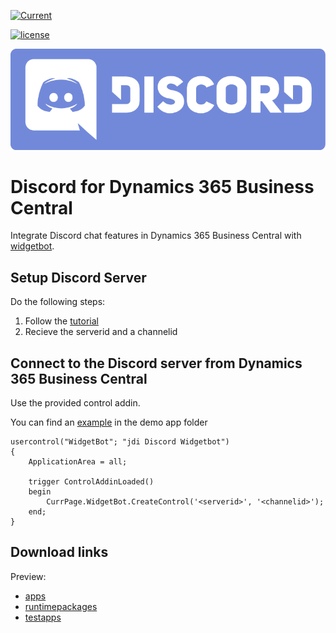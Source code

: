[![Current](https://github.com/juliandittmann/AL.Discord/actions/workflows/current.yml/badge.svg)](https://github.com/juliandittmann/AL.Discord/actions/workflows/current.yml)

[![license](https://img.shields.io/badge/license-MIT-yellow.svg)](LICENSE)

![Discord Logo](assets/discord_banner.png) 

# Discord for Dynamics 365 Business Central

Integrate Discord chat features in Dynamics 365 Business Central with [widgetbot](https://widgetbot.io/).

## Setup Discord Server

Do the following steps:

1. Follow the [tutorial](https://docs.widgetbot.io/tutorial/) 
2. Recieve the serverid and a channelid

## Connect to the Discord server from Dynamics 365 Business Central

Use the provided control addin.

You can find an [example](https://github.com/juliandittmann/AL.Discord/blob/main/Demo/src/App.Page.al) in the demo app folder

```
usercontrol("WidgetBot"; "jdi Discord Widgetbot")
{
    ApplicationArea = all;

    trigger ControlAddinLoaded()
    begin
        CurrPage.WidgetBot.CreateControl('<serverid>', '<channelid>');
    end;
}
```

## Download links

Preview:
- [apps](https://juliandittmann.blob.core.windows.net/al-discord-preview/latest/apps.zip)
- [runtimepackages](https://juliandittmann.blob.core.windows.net/al-discord-preview/latest/runtimepackages.zip)
- [testapps](https://juliandittmann.blob.core.windows.net/al-discord-preview/latest/testapps.zip)